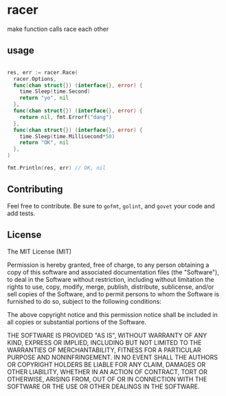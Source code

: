 # racer

make function calls race each other

## usage

```go

res, err := racer.Race(
  racer.Options,
  func(chan struct{}) (interface{}, error) {
    time.Sleep(time.Second)
    return "yo", nil
  },
  func(chan struct{}) (interface{}, error) {
    return nil, fmt.Errorf("dang")
  },
  func(chan struct{}) (interface{}, error) {
    time.Sleep(time.Millisecond*50)
    return "OK", nil
  },
)

fmt.Println(res, err) // OK, nil

```

## Contributing

Feel free to contribute. Be sure to `gofmt`, `golint`, and `govet` your code and add tests.

## License

The MIT License (MIT)

Permission is hereby granted, free of charge, to any person obtaining a copy
of this software and associated documentation files (the "Software"), to deal
in the Software without restriction, including without limitation the rights
to use, copy, modify, merge, publish, distribute, sublicense, and/or sell
copies of the Software, and to permit persons to whom the Software is
furnished to do so, subject to the following conditions:

The above copyright notice and this permission notice shall be included in all
copies or substantial portions of the Software.

THE SOFTWARE IS PROVIDED "AS IS", WITHOUT WARRANTY OF ANY KIND, EXPRESS OR
IMPLIED, INCLUDING BUT NOT LIMITED TO THE WARRANTIES OF MERCHANTABILITY,
FITNESS FOR A PARTICULAR PURPOSE AND NONINFRINGEMENT. IN NO EVENT SHALL THE
AUTHORS OR COPYRIGHT HOLDERS BE LIABLE FOR ANY CLAIM, DAMAGES OR OTHER
LIABILITY, WHETHER IN AN ACTION OF CONTRACT, TORT OR OTHERWISE, ARISING FROM,
OUT OF OR IN CONNECTION WITH THE SOFTWARE OR THE USE OR OTHER DEALINGS IN THE
SOFTWARE.
